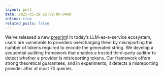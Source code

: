 ```yaml
---
layout: post
date: 2025-05-29 15:59:00-0400
inline: true
related_posts: false
---
```

We’ve released a new [preprint](https://arxiv.org/abs/2510.05181)! In today’s LLM-as-a-service ecosystem, users are vulnerable to providers overcharging them by misreporting the number of tokens required to encode the generated string. We develop a sequential auditing framework that enables a trusted third-party auditor to detect whether a provider is misreporting tokens. Our framework offers strong theoretical guarantees, and in experiments, it detects a misreporting provider after at most 70 queries.